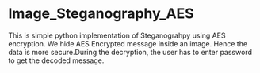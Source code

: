 # Image_Steganography_AES
This is simple python implementation of Steganograhpy using AES encryption. We hide AES Encrypted message inside an image. Hence the data is more secure.During the decryption, the user has to enter password to get the decoded message.
